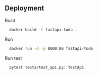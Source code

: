 ## Deployment


Build
```bash
  docker build -t fastapi-todo .

```
Run
```bash
  docker run -d -p 8000:80 fastapi-todo

```
Run test 
```bash
  pytest tests/test_api.py::TestApi

```

